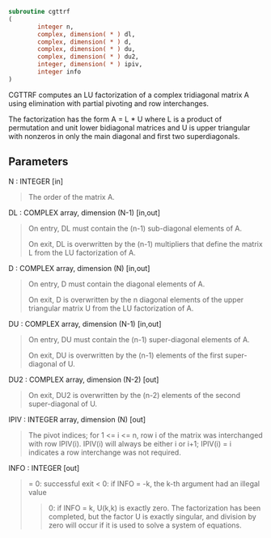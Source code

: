 ```fortran
subroutine cgttrf
(
        integer n,
        complex, dimension( * ) dl,
        complex, dimension( * ) d,
        complex, dimension( * ) du,
        complex, dimension( * ) du2,
        integer, dimension( * ) ipiv,
        integer info
)
```

CGTTRF computes an LU factorization of a complex tridiagonal matrix A
using elimination with partial pivoting and row interchanges.

The factorization has the form
A = L * U
where L is a product of permutation and unit lower bidiagonal
matrices and U is upper triangular with nonzeros in only the main
diagonal and first two superdiagonals.

## Parameters
N : INTEGER [in]
> The order of the matrix A.

DL : COMPLEX array, dimension (N-1) [in,out]
> On entry, DL must contain the (n-1) sub-diagonal elements of
> A.
> 
> On exit, DL is overwritten by the (n-1) multipliers that
> define the matrix L from the LU factorization of A.

D : COMPLEX array, dimension (N) [in,out]
> On entry, D must contain the diagonal elements of A.
> 
> On exit, D is overwritten by the n diagonal elements of the
> upper triangular matrix U from the LU factorization of A.

DU : COMPLEX array, dimension (N-1) [in,out]
> On entry, DU must contain the (n-1) super-diagonal elements
> of A.
> 
> On exit, DU is overwritten by the (n-1) elements of the first
> super-diagonal of U.

DU2 : COMPLEX array, dimension (N-2) [out]
> On exit, DU2 is overwritten by the (n-2) elements of the
> second super-diagonal of U.

IPIV : INTEGER array, dimension (N) [out]
> The pivot indices; for 1 <= i <= n, row i of the matrix was
> interchanged with row IPIV(i).  IPIV(i) will always be either
> i or i+1; IPIV(i) = i indicates a row interchange was not
> required.

INFO : INTEGER [out]
> = 0:  successful exit
> < 0:  if INFO = -k, the k-th argument had an illegal value
> > 0:  if INFO = k, U(k,k) is exactly zero. The factorization
> has been completed, but the factor U is exactly
> singular, and division by zero will occur if it is used
> to solve a system of equations.
